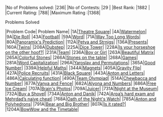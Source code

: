 |No of Problems solved: |236|
|No of Contests: |29 |
|Best Rank: |1882 |
|Current Rating: |788|
|Maximum Rating :|1368|



Problems Solved

|Problem Code| Problem Name|
|1A|[Theatre Square](https://codeforces.com/problemset/problem/1/A)|
|4A|[Watermelon](https://codeforces.com/problemset/problem/4/A)|
|9A|[Die Roll](https://codeforces.com/problemset/problem/9/A)|
|43A|[Football](https://codeforces.com/problemset/problem/43/A)|
|59A|[Word](https://codeforces.com/problemset/problem/59/A)|
|71A|[Way Too Long Words](https://codeforces.com/problemset/problem/71/A)|
|80A|[Panoramix's Prediction](https://codeforces.com/problemset/problem/80/A)|
|112A|[Petya and Strnigs](https://codeforces.com/problemset/problem/112/A)|
|136A|[Presents](https://codeforces.com/problemset/problem/136/A)|
|160A|[Twins](https://codeforces.com/problemset/problem/160/A)|
|208A|[Dubstep](https://codeforces.com/problemset/problem/208/A)|
|225A|[Dice Tower](https://codeforces.com/problemset/problem/225/A)|
|228A|[Is your horseshoe on the other hoof?](https://codeforces.com/problemset/problem/228/A)|
|231A|[Team](https://codeforces.com/problemset/problem/231/A)|
|236A|[Boy or Girl](https://codeforces.com/problemset/problem/236/A)
|263A|[Beautiful Matrix](https://codeforces.com/problemset/problem/263/A)|
|265A|[Colorful Stones](https://codeforces.com/problemset/problem/265/A)|
|266A|[Stones on the table](https://codeforces.com/problemset/problem/266/A)|
|268A|[Games](https://codeforces.com/problemset/problem/268/A)|
|281A|[Word Capitalization](https://codeforces.com/problemset/problem/281/A)|
|296A|[Yaroslav and Permutations](https://codeforces.com/problemset/problem/296/A)|
|365A|[Good Number](https://codeforces.com/problemset/problem/365/A)|
|339A|[Helpful Maths](https://codeforces.com/problemset/problem/339/A)|
|344A|[Magnets](https://codeforces.com/problemset/problem/344/A)|
|405A|[Gravity Flip](https://codeforces.com/problemset/problem/405/A)|
|427A|[Police Recruits](https://codeforces.com/problemset/problem/427/A)|
|431A|[Black Square](https://codeforces.com/problemset/problem/431/A)|
|443A|[Anton and Letters](https://codeforces.com/problemset/problem/443/A)|
|486A|[Calculating function](https://codeforces.com/problemset/problem/486/A)|
|490A|[Team Olympiad](https://codeforces.com/problemset/problem/490/A)|
|514A|[Chewbaсca and Number](https://codeforces.com/problemset/problem/514/A)|
|677A|[Vanya and Fence](https://codeforces.com/problemset/problem/677/A)|
|682A|[Alyona and Numbers](https://codeforces.com/problemset/problem/682/A)|
|686A|[Free Ice Cream](https://codeforces.com/problemset/problem/686/A)|
|707A|[Brain's Photos](https://codeforces.com/problemset/problem/707/A)|
|709A|[Juicer](https://codeforces.com/problemset/problem/709/A)|
|731A|[Night at the Museum](https://codeforces.com/problemset/problem/731/A)|
|732A|[Buy a Shovel](https://codeforces.com/problemset/problem/732/A)|
|734A|[Anton and Danik](https://codeforces.com/problemset/problem/734/A)|
|742A|[Arpa’s hard exam and Mehrdad’s naive cheat](https://codeforces.com/problemset/problem/742/A)|
|768A|[Oath of the Night's Watch](https://codeforces.com/problemset/problem/768/A)|
|785A|[Anton and Polyhedrons](https://codeforces.com/problemset/problem/785/A)|
|791A|[Bear and Big Brother](https://codeforces.com/problemset/problem/791/A)|
|807A|[Is it rated?](https://codeforces.com/problemset/problem/807/A)|
|1204A|[BowWow and the Timetable](https://codeforces.com/problemset/problem/1204/A)|